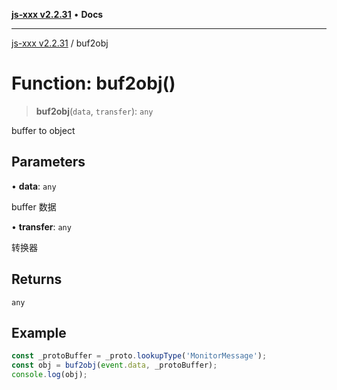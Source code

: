 [**js-xxx v2.2.31**](../README.md) • **Docs**

***

[js-xxx v2.2.31](../README.md) / buf2obj

# Function: buf2obj()

> **buf2obj**(`data`, `transfer`): `any`

buffer to object

## Parameters

• **data**: `any`

buffer 数据

• **transfer**: `any`

转换器

## Returns

`any`

## Example

```ts
const _protoBuffer = _proto.lookupType('MonitorMessage');
const obj = buf2obj(event.data, _protoBuffer);
console.log(obj);
```
